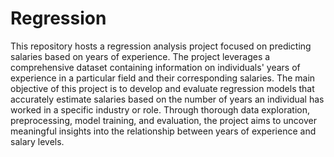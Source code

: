 # Regression
This repository hosts a regression analysis project focused on predicting salaries based on years of experience. The project leverages a comprehensive dataset containing information on individuals' years of experience in a particular field and their corresponding salaries. 
The main objective of this project is to develop and evaluate regression models that accurately estimate salaries based on the number of years an individual has worked in a specific industry or role. Through thorough data exploration, preprocessing, model training, and evaluation, the project aims to uncover meaningful insights into the relationship between years of experience and salary levels.
